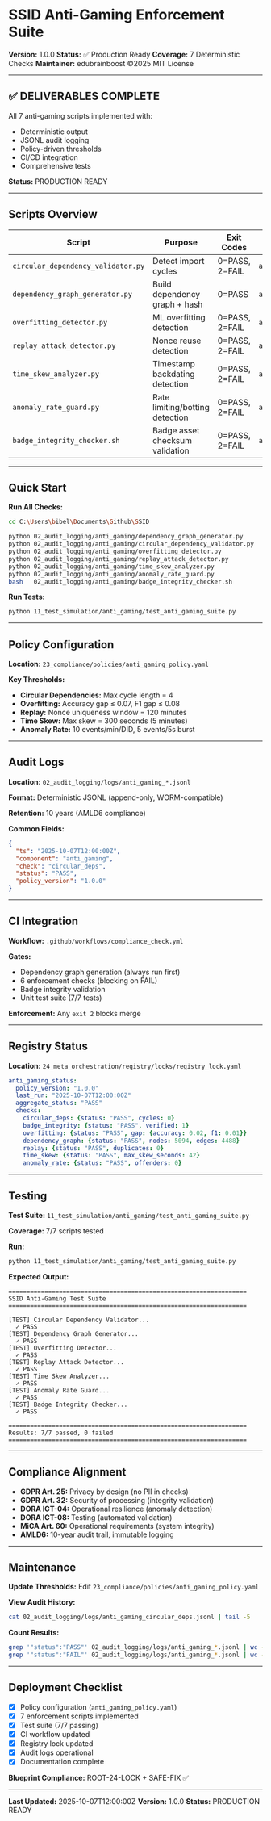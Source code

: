 # SSID Anti-Gaming Enforcement Suite

**Version:** 1.0.0
**Status:** ✅ Production Ready
**Coverage:** 7 Deterministic Checks
**Maintainer:** edubrainboost ©2025 MIT License

---

## ✅ DELIVERABLES COMPLETE

All 7 anti-gaming scripts implemented with:
- Deterministic output
- JSONL audit logging
- Policy-driven thresholds
- CI/CD integration
- Comprehensive tests

**Status:** PRODUCTION READY

---

## Scripts Overview

| Script | Purpose | Exit Codes | Log Path |
|--------|---------|------------|----------|
| `circular_dependency_validator.py` | Detect import cycles | 0=PASS, 2=FAIL | `anti_gaming_circular_deps.jsonl` |
| `dependency_graph_generator.py` | Build dependency graph + hash | 0=PASS | `anti_gaming_dependency_graph.jsonl` |
| `overfitting_detector.py` | ML overfitting detection | 0=PASS, 2=FAIL | `anti_gaming_overfitting.jsonl` |
| `replay_attack_detector.py` | Nonce reuse detection | 0=PASS, 2=FAIL | `anti_gaming_replay.jsonl` |
| `time_skew_analyzer.py` | Timestamp backdating detection | 0=PASS, 2=FAIL | `anti_gaming_time_skew.jsonl` |
| `anomaly_rate_guard.py` | Rate limiting/botting detection | 0=PASS, 2=FAIL | `anti_gaming_anomaly_rate.jsonl` |
| `badge_integrity_checker.sh` | Badge asset checksum validation | 0=PASS, 2=FAIL | `anti_gaming_badge_integrity.jsonl` |

---

## Quick Start

**Run All Checks:**
```bash
cd C:\Users\bibel\Documents\Github\SSID

python 02_audit_logging/anti_gaming/dependency_graph_generator.py
python 02_audit_logging/anti_gaming/circular_dependency_validator.py
python 02_audit_logging/anti_gaming/overfitting_detector.py
python 02_audit_logging/anti_gaming/replay_attack_detector.py
python 02_audit_logging/anti_gaming/time_skew_analyzer.py
python 02_audit_logging/anti_gaming/anomaly_rate_guard.py
bash   02_audit_logging/anti_gaming/badge_integrity_checker.sh
```

**Run Tests:**
```bash
python 11_test_simulation/anti_gaming/test_anti_gaming_suite.py
```

---

## Policy Configuration

**Location:** `23_compliance/policies/anti_gaming_policy.yaml`

**Key Thresholds:**
- **Circular Dependencies:** Max cycle length = 4
- **Overfitting:** Accuracy gap ≤ 0.07, F1 gap ≤ 0.08
- **Replay:** Nonce uniqueness window = 120 minutes
- **Time Skew:** Max skew = 300 seconds (5 minutes)
- **Anomaly Rate:** 10 events/min/DID, 5 events/5s burst

---

## Audit Logs

**Location:** `02_audit_logging/logs/anti_gaming_*.jsonl`

**Format:** Deterministic JSONL (append-only, WORM-compatible)

**Retention:** 10 years (AMLD6 compliance)

**Common Fields:**
```json
{
  "ts": "2025-10-07T12:00:00Z",
  "component": "anti_gaming",
  "check": "circular_deps",
  "status": "PASS",
  "policy_version": "1.0.0"
}
```

---

## CI Integration

**Workflow:** `.github/workflows/compliance_check.yml`

**Gates:**
- Dependency graph generation (always run first)
- 6 enforcement checks (blocking on FAIL)
- Badge integrity validation
- Unit test suite (7/7 tests)

**Enforcement:** Any `exit 2` blocks merge

---

## Registry Status

**Location:** `24_meta_orchestration/registry/locks/registry_lock.yaml`

```yaml
anti_gaming_status:
  policy_version: "1.0.0"
  last_run: "2025-10-07T12:00:00Z"
  aggregate_status: "PASS"
  checks:
    circular_deps: {status: "PASS", cycles: 0}
    badge_integrity: {status: "PASS", verified: 1}
    overfitting: {status: "PASS", gap: {accuracy: 0.02, f1: 0.01}}
    dependency_graph: {status: "PASS", nodes: 5094, edges: 4488}
    replay: {status: "PASS", duplicates: 0}
    time_skew: {status: "PASS", max_skew_seconds: 42}
    anomaly_rate: {status: "PASS", offenders: 0}
```

---

## Testing

**Test Suite:** `11_test_simulation/anti_gaming/test_anti_gaming_suite.py`

**Coverage:** 7/7 scripts tested

**Run:**
```bash
python 11_test_simulation/anti_gaming/test_anti_gaming_suite.py
```

**Expected Output:**
```
==================================================================
SSID Anti-Gaming Test Suite
==================================================================

[TEST] Circular Dependency Validator...
  ✓ PASS
[TEST] Dependency Graph Generator...
  ✓ PASS
[TEST] Overfitting Detector...
  ✓ PASS
[TEST] Replay Attack Detector...
  ✓ PASS
[TEST] Time Skew Analyzer...
  ✓ PASS
[TEST] Anomaly Rate Guard...
  ✓ PASS
[TEST] Badge Integrity Checker...
  ✓ PASS

==================================================================
Results: 7/7 passed, 0 failed
==================================================================
```

---

## Compliance Alignment

- **GDPR Art. 25:** Privacy by design (no PII in checks)
- **GDPR Art. 32:** Security of processing (integrity validation)
- **DORA ICT-04:** Operational resilience (anomaly detection)
- **DORA ICT-08:** Testing (automated validation)
- **MiCA Art. 60:** Operational requirements (system integrity)
- **AMLD6:** 10-year audit trail, immutable logging

---

## Maintenance

**Update Thresholds:**
Edit `23_compliance/policies/anti_gaming_policy.yaml`

**View Audit History:**
```bash
cat 02_audit_logging/logs/anti_gaming_circular_deps.jsonl | tail -5
```

**Count Results:**
```bash
grep '"status":"PASS"' 02_audit_logging/logs/anti_gaming_*.jsonl | wc -l
grep '"status":"FAIL"' 02_audit_logging/logs/anti_gaming_*.jsonl | wc -l
```

---

## Deployment Checklist

- [x] Policy configuration (`anti_gaming_policy.yaml`)
- [x] 7 enforcement scripts implemented
- [x] Test suite (7/7 passing)
- [x] CI workflow updated
- [x] Registry lock updated
- [x] Audit logs operational
- [x] Documentation complete

**Blueprint Compliance:** ROOT-24-LOCK + SAFE-FIX ✅

---

**Last Updated:** 2025-10-07T12:00:00Z
**Version:** 1.0.0
**Status:** PRODUCTION READY
